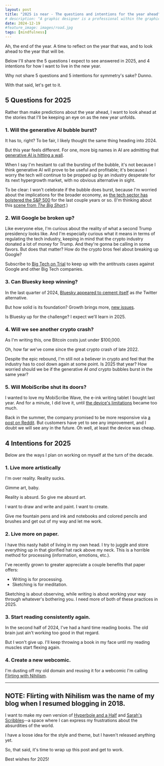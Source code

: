```yaml
---
layout: post
title: "2025 is near - The questions and intentions for the year ahead"
# description: "A graphic designer is a professional within the graphic design and graphic arts industry."
date: 2024-12-19
#feature_image: images/road.jpg
tags: [mindfulness]
---
```


Ah, the end of the year. A time to reflect on the year that was, and to look ahead to the year that will be. <!--more-->

Below I'll share the 5 questions I expect to see answered in 2025, and 4 intentions for how I want to live in the new year.

Why not share 5 questions and 5 intentions for symmetry's sake? Dunno.

With that said, let's get to it.

## 5 Questions for 2025
Rather than make predictions about the year ahead, I want to look ahead at the stories that I'll be keeping an eye on as the new year unfolds.

### 1. Will the generative AI bubble burst?
It has to, right? To be fair, I likely thought the same thing heading into 2024.

But this year feels different. For one, more big names in AI are admitting that [generative AI is hitting a wall](https://garymarcus.substack.com/p/which-ceo-will-be-the-last-to-see). 

When I say I'm hesitant to call the bursting of the bubble, it's not because I think generative AI will prove to be useful and profitable; it's because I worry the tech will continue to be propped up by an industry desperate for its next hypergrowth market, with no obvious alternative in sight.

To be clear: I won't celebrate if the bubble does burst, because I'm worried about the implications for the broader economy, as [the tech sector has bolstered the S&P 500](https://markets.businessinsider.com/news/stocks/ai-stock-market-outlook-magnificent-big-tech-bill-smead-rates-2023-11) for the last couple years or so. (I'm thinking about this [scene from *The Big Short*](https://www.youtube.com/watch?v=0k5aVLi_yhM).)

### 2. Will Google be broken up?
Like everyone else, I'm curious about the reality of what a second Trump presidency looks like. And I'm especially curious what it means in terms of regulating the tech industry, keeping in mind that the crypto industry donated a lot of money for Trump. And they're gonna be calling in some favors. But does that matter? How do the crypto bros feel about breaking up Google?

Subscribe to [Big Tech on Trial](https://www.bigtechontrial.com/) to keep up with the antitrusts cases against Google and other Big Tech companies.

### 3. Can Bluesky keep winning?
In the last quarter of 2024, [Bluesky appeared to cement itself](/is-this-blueskys-time) as *the* Twitter alternative.

But how solid is its foundation? Growth brings more, [new issues](https://tedium.co/2024/12/17/bluesky-impersonation-risks/).

Is Bluesky up for the challenge? I expect we'll learn in 2025.

### 4. Will we see another crypto crash?
As I'm writing this, one Bitcoin costs just under $100,000.

Oh, how far we've come since the great crypto crash of late 2022.

Despite the epic rebound, I'm still not a believer in crypto and feel that the industry has to cool down again at some point. Is 2025 that year? How worried should we be if the generative AI *and* crypto bubbles burst in the same year?

### 5. Will MobiScribe shut its doors?

I wanted to love my MobiScribe Wave, the e-ink writing tablet I bought last year. And for a minute, I did love it, until [the device's limitations](/mobiscribe-wave-the-e-ink-writing-tablet-i-want-to-recommend-but-cant) became too much.

Back in the summer, the company promised to be more responsive via [a post on Reddit](https://www.reddit.com/r/mobiscribe/comments/1dqdzc3/comment/landcyl/?utm_source=share&utm_medium=web3x&utm_name=web3xcss&utm_term=1&utm_content=share_button). But customers have yet to see any improvement, and I doubt we will see any in the future. Oh well, at least the device was cheap.

## 4 Intentions for 2025
Below are the ways I plan on working on myself at the turn of the decade.

### 1. Live more artistically
I'm over reality. Reality sucks.

Gimme art, baby.

Reality is absurd. So give me absurd art.

I want to draw and write and paint. I want to create.

Give me fountain pens and ink and notebooks and colored pencils and brushes and get out of my way and let me work.

### 2. Live more on paper.
I have this nasty habit of living in my own head. I try to juggle and store everything up in that glorified hat rack above my neck. This is a horrible method for processing (information, emotions, etc.).

I've recently grown to greater appreciate a couple benefits that paper offers:

- Writing is for processing.
- Sketching is for meditation.

Sketching is about observing, while writing is about working your way through whatever's bothering you. I need more of both of these practices in 2025.

### 3. Start reading consistently again.
In the second half of 2024, I've had a hard time reading books. The old brain just ain't working too good in that regard.

But I won't give up. I'll keep throwing a book in my face until my reading muscles start flexing again.

### 4. Create a new webcomic.
I'm dusting off my old domain and reusing it for a webcomic I'm calling [Flirting with Nihilism](https://flirtingwithnihilism.com).

---
**NOTE:** Flirting with Nihilism was the name of my blog when I resumed blogging in 2018.
---

I want to make my own version of [Hyperbole and a Half](http://hyperboleandahalf.blogspot.com/) and [Sarah's Scribbles](https://sarahcandersen.com/)--a space where I can express my frustrations about the absurdities of the world.

I have a loose idea for the style and theme, but I haven't released anything yet.

So, that said, it's time to wrap up this post and get to work.

Best wishes for 2025!
